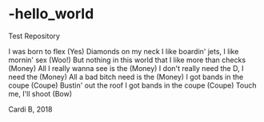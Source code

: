 # -hello_world
Test Repository

I was born to flex (Yes)
Diamonds on my neck
I like boardin' jets, I like mornin' sex (Woo!)
But nothing in this world that I like more than checks (Money)
All I really wanna see is the (Money)
I don't really need the D, I need the (Money)
All a bad bitch need is the (Money)
I got bands in the coupe (Coupe)
Bustin' out the roof
I got bands in the coupe (Coupe)
Touch me, I'll shoot (Bow)

Cardi B, 2018
